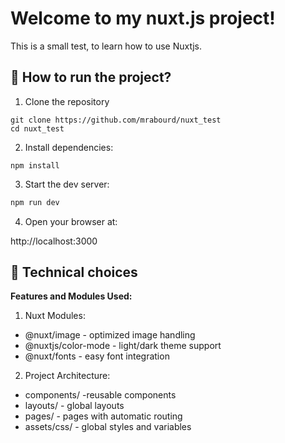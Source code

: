 # Welcome to my nuxt.js project!

This is a small test, to learn how to use Nuxtjs.

## 📱 How to run the project?

1. Clone the repository

```
git clone https://github.com/mrabourd/nuxt_test
cd nuxt_test
```

2. Install dependencies:

```
npm install
```

3. Start the dev server:

```bash
npm run dev
```

4. Open your browser at:

http://localhost:3000

## 🔧 Technical choices

**Features and Modules Used:**
1. Nuxt Modules:

* @nuxt/image - optimized image handling
* @nuxtjs/color-mode - light/dark theme support
* @nuxt/fonts - easy font integration

2.  Project Architecture:

* components/ -reusable components
* layouts/ - global layouts
* pages/ - pages with automatic routing
* assets/css/ - global styles and variables


